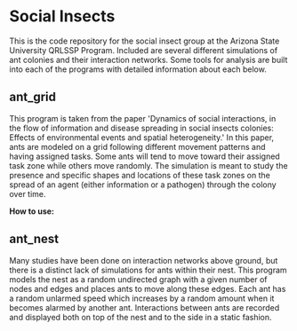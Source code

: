 # Social Insects
This is the code repository for the social insect group at the Arizona State University QRLSSP Program. Included are several different simulations of ant colonies and their interaction networks. Some tools for analysis are built into each of the programs with detailed information about each below.

## ant_grid
This program is taken from the paper 'Dynamics of social interactions, in the flow of information and disease spreading in social insects colonies: Effects of environmental events and spatial heterogeneity.' In this paper, ants are modeled on a grid following different movement patterns and having assigned tasks. Some ants will tend to move toward their assigned task zone while others move randomly. The simulation is meant to study the presence and specific shapes and locations of these task zones on the spread of an agent (either information or a pathogen) through the colony over time.

**How to use:**


## ant_nest
Many studies have been done on interaction networks above ground, but there is a distinct lack of simulations for ants within their nest. This program models the nest as a random undirected graph with a given number of nodes and edges and places ants to move along these edges. Each ant has a random unlarmed speed which increases by a random amount when it becomes alarmed by another ant. Interactions between ants are recorded and displayed both on top of the nest and to the side in a static fashion.
